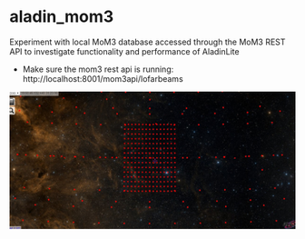 # aladin_mom3
Experiment with local MoM3 database accessed through the MoM3 REST API to investigate functionality and performance of AladinLite

- Make sure the mom3 rest api is running: http://localhost:8001/mom3api/lofarbeams

<p align="center">
  <img src="https://github.com/vermaas/aladin-mom3/blob/master/docs/lofar_red_blob.jpg"/>
</p>
